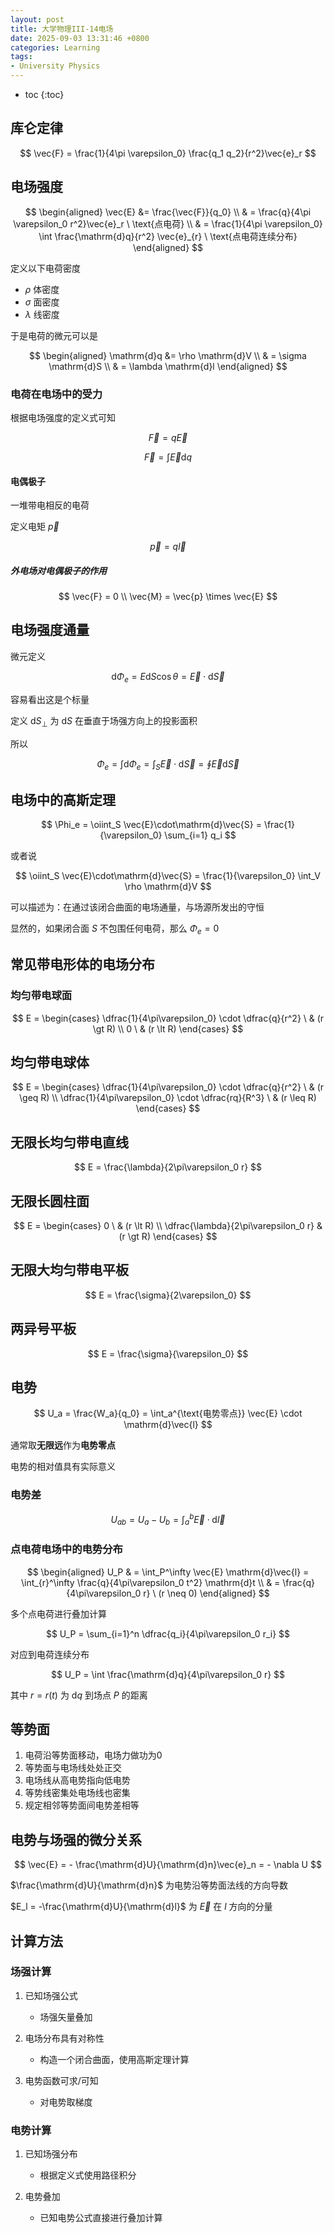 ```yaml
---
layout: post
title: 大学物理III-14电场
date: 2025-09-03 13:31:46 +0800
categories: Learning
tags:
- University Physics
---
```

* toc
{:toc}

## 库仑定律

$$
\vec{F} = \frac{1}{4\pi \varepsilon_0} \frac{q_1 q_2}{r^2}\vec{e}_r
$$

## 电场强度

$$
\begin{aligned}
\vec{E} &= \frac{\vec{F}}{q_0} \\
& = \frac{q}{4\pi \varepsilon_0 r^2}\vec{e}_r \  \text{点电荷} \\
& = \frac{1}{4\pi \varepsilon_0} \int \frac{\mathrm{d}q}{r^2} \vec{e}_{r} \  \text{点电荷连续分布}
\end{aligned}
$$

定义以下电荷密度

- $\rho$ 体密度
- $\sigma$ 面密度
- $\lambda$ 线密度

于是电荷的微元可以是

$$
\begin{aligned}
\mathrm{d}q &= \rho \mathrm{d}V \\
& = \sigma \mathrm{d}S \\
& = \lambda \mathrm{d}l 
\end{aligned}
$$

### 电荷在电场中的受力

根据电场强度的定义式可知

$$
\vec{F} = q\vec{E}
$$

$$
\vec{F} = \int \vec{E}\mathrm{d}q
$$

#### 电偶极子

一堆带电相反的电荷

定义电矩 $\vec{p}$

$$
\vec{p} = q\vec{l}
$$

##### 外电场对电偶极子的作用

$$
\vec{F} = 0 \\
\vec{M} = \vec{p} \times \vec{E}
$$

## 电场强度通量

微元定义

$$
\mathrm{d}\Phi_e = E\mathrm{d}S\cos \theta = \vec{E} \cdot \mathrm{d}\vec{S}
$$

容易看出这是个标量

定义 $\mathrm{d}S_{\bot}$ 为 $\mathrm{d}S$ 在垂直于场强方向上的投影面积

所以

$$
\Phi_e = \int \mathrm{d}\Phi_e = \int_S \vec{E}\cdot\mathrm{d}\vec{S} = \oint \vec{E}\mathrm{d}\vec{S}
$$

## 电场中的高斯定理

$$
\Phi_e = \oiint_S \vec{E}\cdot\mathrm{d}\vec{S} = \frac{1}{\varepsilon_0} \sum_{i=1} q_i
$$

或者说

$$
\oiint_S \vec{E}\cdot\mathrm{d}\vec{S} = \frac{1}{\varepsilon_0} \int_V \rho \mathrm{d}V
$$

可以描述为：在通过该闭合曲面的电场通量，与场源所发出的守恒

显然的，如果闭合面 $S$ 不包围任何电荷，那么 $\Phi_e = 0$

## 常见带电形体的电场分布

### 均匀带电球面

$$
E = \begin{cases}
\dfrac{1}{4\pi\varepsilon_0} \cdot \dfrac{q}{r^2} \ & (r \gt R) \\
0 \ & (r \lt R)
\end{cases}
$$

## 均匀带电球体

$$
E = \begin{cases}
\dfrac{1}{4\pi\varepsilon_0} \cdot \dfrac{q}{r^2} \ & (r \geq R) \\
\dfrac{1}{4\pi\varepsilon_0} \cdot \dfrac{rq}{R^3} \ & (r \leq R)
\end{cases}
$$

## 无限长均匀带电直线

$$
E = \frac{\lambda}{2\pi\varepsilon_0 r}
$$

## 无限长圆柱面

$$
E = \begin{cases}
0 \ & (r \lt R) \\
\dfrac{\lambda}{2\pi\varepsilon_0 r} & (r \gt R)
\end{cases}
$$

## 无限大均匀带电平板

$$
E = \frac{\sigma}{2\varepsilon_0}
$$

## 两异号平板

$$
E = \frac{\sigma}{\varepsilon_0}
$$

## 电势

$$
U_a = \frac{W_a}{q_0} = \int_a^{\text{电势零点}} \vec{E} \cdot \mathrm{d}\vec{l}
$$

通常取**无限远**作为**电势零点**

电势的相对值具有实际意义

### 电势差

$$
U_{ab} = U_a - U_b = \int_a^b \vec{E} \cdot \mathrm{d}\vec{l}
$$

### 点电荷电场中的电势分布

$$
\begin{aligned}
U_P & = \int_P^\infty \vec{E} \mathrm{d}\vec{l} = \int_{r}^\infty \frac{q}{4\pi\varepsilon_0 t^2} \mathrm{d}t \\
& = \frac{q}{4\pi\varepsilon_0 r} \  (r \neq 0)
\end{aligned}
$$

多个点电荷进行叠加计算

$$
U_P = \sum_{i=1}^n \dfrac{q_i}{4\pi\varepsilon_0 r_i}
$$

对应到电荷连续分布

$$
U_P = \int \frac{\mathrm{d}q}{4\pi\varepsilon_0 r}
$$

其中 $r = r(t)$ 为 $\mathrm{d}q$ 到场点 $P$ 的距离

## 等势面

1. 电荷沿等势面移动，电场力做功为0
2. 等势面与电场线处处正交
3. 电场线从高电势指向低电势
4. 等势线密集处电场线也密集
5. 规定相邻等势面间电势差相等

## 电势与场强的微分关系

$$
\vec{E} = - \frac{\mathrm{d}U}{\mathrm{d}n}\vec{e}_n = - \nabla U
$$

$\frac{\mathrm{d}U}{\mathrm{d}n}$ 为电势沿等势面法线的方向导数

$E_l = -\frac{\mathrm{d}U}{\mathrm{d}l}$ 为 $\vec{E}$ 在 $l$ 方向的分量

## 计算方法

### 场强计算

1. 已知场强公式

    - 场强矢量叠加

2. 电场分布具有对称性

    - 构造一个闭合曲面，使用高斯定理计算

3. 电势函数可求/可知

    - 对电势取梯度

### 电势计算

1. 已知场强分布

    - 根据定义式使用路径积分

2. 电势叠加

    - 已知电势公式直接进行叠加计算